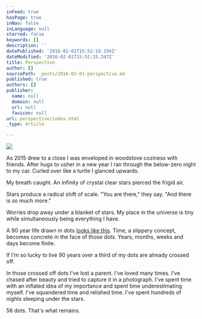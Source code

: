 ```yaml
---
inFeed: true
hasPage: true
inNav: false
inLanguage: null
starred: false
keywords: []
description: ''
datePublished: '2016-02-01T15:52:19.194Z'
dateModified: '2016-02-01T15:52:15.347Z'
title: Perspective
author: []
sourcePath: _posts/2016-02-01-perspective.md
published: true
authors: []
publisher:
  name: null
  domain: null
  url: null
  favicon: null
url: perspective/index.html
_type: Article

---
```

![](https://the-grid-user-content.s3-us-west-2.amazonaws.com/ce20b345-0754-4b51-8510-2b431fc2904d.jpg)

As 2015 drew to a close I was enveloped in woodstove coziness with 
friends. After hugs to usher in a new year I ran through the below-zero 
night to my car. Curled over like a turtle I glanced upwards.

My breath caught. An infinity of crystal clear stars pierced the frigid air.

Stars produce a radical shift of scale. "You are there," they say. "And there is so much more."

Worries drop away under a blanket of stars. My place in the universe is tiny while simultaneously being everything I have.

A 90 year life drawn in dots [looks like this][0]. Time, a slippery concept, becomes concrete in the face of those dots. Years, months, weeks and days become finite.

If I'm so lucky to live 90 years over a third of my dots are already crossed off.

In those crossed off dots I've lost a parent. I've loved many times. 
I've chased after beauty and tried to capture it in a photograph. I've 
spent time with an inflated idea of my importance and spent time 
underestimating myself. I've squandered time and relished time. I've 
spent hundreds of nights sleeping under the stars.

56 dots. That's what remains.

[0]: http://waitbutwhy.com/2015/12/the-tail-end.html